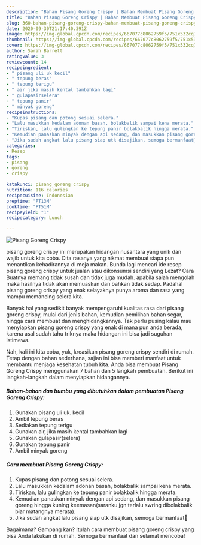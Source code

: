 ```yaml
---
description: "Bahan Pisang Goreng Crispy | Bahan Membuat Pisang Goreng Crispy Yang Paling Enak"
title: "Bahan Pisang Goreng Crispy | Bahan Membuat Pisang Goreng Crispy Yang Paling Enak"
slug: 360-bahan-pisang-goreng-crispy-bahan-membuat-pisang-goreng-crispy-yang-paling-enak
date: 2020-09-30T21:17:40.391Z
image: https://img-global.cpcdn.com/recipes/667077c8062759f5/751x532cq70/pisang-goreng-crispy-foto-resep-utama.jpg
thumbnail: https://img-global.cpcdn.com/recipes/667077c8062759f5/751x532cq70/pisang-goreng-crispy-foto-resep-utama.jpg
cover: https://img-global.cpcdn.com/recipes/667077c8062759f5/751x532cq70/pisang-goreng-crispy-foto-resep-utama.jpg
author: Sarah Barrett
ratingvalue: 3
reviewcount: 14
recipeingredient:
- " pisang uli uk kecil"
- " tepung beras"
- " tepung terigu"
- " air jika masih kental tambahkan lagi"
- " gulapasirselera"
- " tepung panir"
- " minyak goreng"
recipeinstructions:
- "Kupas pisang dan potong sesuai selera."
- "Lalu masukkan kedalam adonan basah, bolakbalik sampai kena merata."
- "Tiriskan, lalu gulingkan ke tepung panir bolakbalik hingga merata."
- "Kemudian panaskan minyak dengan api sedang, dan masukkan pisang goreng hingga kuning keemasan(saranku jgn terlalu swring dibolakbalik biar matangnya merata)."
- "Jika sudah angkat lalu pisang siap utk disajikan, semoga bermanfaat🥰"
categories:
- Resep
tags:
- pisang
- goreng
- crispy

katakunci: pisang goreng crispy 
nutrition: 116 calories
recipecuisine: Indonesian
preptime: "PT13M"
cooktime: "PT51M"
recipeyield: "1"
recipecategory: Lunch

---
```



![Pisang Goreng Crispy](https://img-global.cpcdn.com/recipes/667077c8062759f5/751x532cq70/pisang-goreng-crispy-foto-resep-utama.jpg)


pisang goreng crispy ini merupakan hidangan nusantara yang unik dan wajib untuk kita coba. Cita rasanya yang nikmat membuat siapa pun menantikan kehadirannya di meja makan.
Bunda lagi mencari ide resep pisang goreng crispy untuk jualan atau dikonsumsi sendiri yang Lezat? Cara Buatnya memang tidak susah dan tidak juga mudah. apabila salah mengolah maka hasilnya tidak akan memuaskan dan bahkan tidak sedap. Padahal pisang goreng crispy yang enak selayaknya punya aroma dan rasa yang mampu memancing selera kita.

Banyak hal yang sedikit banyak mempengaruhi kualitas rasa dari pisang goreng crispy, mulai dari jenis bahan, kemudian pemilihan bahan segar, hingga cara membuat dan menghidangkannya. Tak perlu pusing kalau mau menyiapkan pisang goreng crispy yang enak di mana pun anda berada, karena asal sudah tahu triknya maka hidangan ini bisa jadi suguhan istimewa.




Nah, kali ini kita coba, yuk, kreasikan pisang goreng crispy sendiri di rumah. Tetap dengan bahan sederhana, sajian ini bisa memberi manfaat untuk membantu menjaga kesehatan tubuh kita. Anda bisa membuat Pisang Goreng Crispy menggunakan 7 bahan dan 5 langkah pembuatan. Berikut ini langkah-langkah dalam menyiapkan hidangannya.

<!--inarticleads1-->

##### Bahan-bahan dan bumbu yang dibutuhkan dalam pembuatan Pisang Goreng Crispy:

1. Gunakan  pisang uli uk. kecil
1. Ambil  tepung beras
1. Sediakan  tepung terigu
1. Gunakan  air, jika masih kental tambahkan lagi
1. Gunakan  gulapasir(selera)
1. Gunakan  tepung panir
1. Ambil  minyak goreng




<!--inarticleads2-->

##### Cara membuat Pisang Goreng Crispy:

1. Kupas pisang dan potong sesuai selera.
1. Lalu masukkan kedalam adonan basah, bolakbalik sampai kena merata.
1. Tiriskan, lalu gulingkan ke tepung panir bolakbalik hingga merata.
1. Kemudian panaskan minyak dengan api sedang, dan masukkan pisang goreng hingga kuning keemasan(saranku jgn terlalu swring dibolakbalik biar matangnya merata).
1. Jika sudah angkat lalu pisang siap utk disajikan, semoga bermanfaat🥰




Bagaimana? Gampang kan? Itulah cara membuat pisang goreng crispy yang bisa Anda lakukan di rumah. Semoga bermanfaat dan selamat mencoba!
